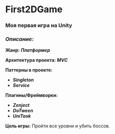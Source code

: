 # First2DGame 


### Моя первая игра на **Unity**

### ***Описание:***


**Жанр:** ***Платформер***

**Архитектура проекта:** ***MVC***

**Паттерны в проекте:** 
+ ***Singleton***
+ ***Service***

**Плагины/Фреймворки:**
+ ***Zenject*** 
+ ***DoTween***
+ ***UniTask***

**Цель игры:** Пройти все уровни и убить боссов.
